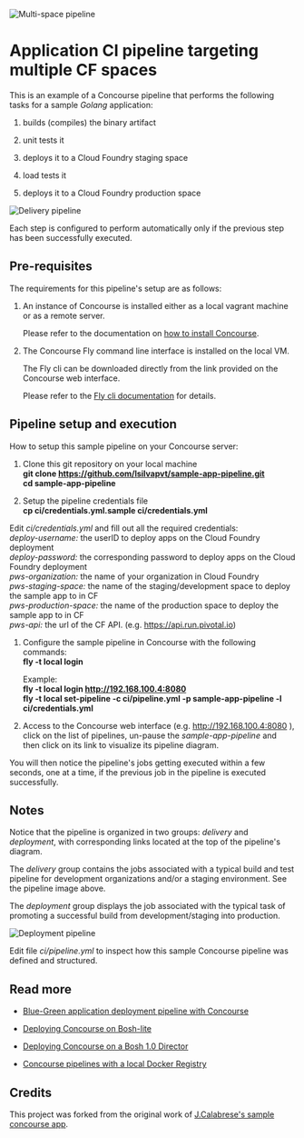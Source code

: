 ![Multi-space pipeline](https://raw.githubusercontent.com/lsilvapvt/concourse-pipeline-samples/master/common/images/multi-spaces-pipeline.jpg)

# Application CI pipeline targeting multiple CF spaces

This is an example of a Concourse pipeline that performs the following tasks for a sample _Golang_ application:

1. builds (compiles) the binary artifact

1. unit tests it

1. deploys it to a Cloud Foundry staging space

1. load tests it

1. deploys it to a Cloud Foundry production space

![Delivery pipeline][pipeline01]

Each step is configured to perform automatically only if the previous step has been successfully executed.

## Pre-requisites

The requirements for this pipeline's setup are as follows:

1. An instance of Concourse is installed either as a local vagrant machine or as a remote server.

   Please refer to the documentation on [how to install Concourse](http://concourse.ci/installing.html).

1. The Concourse Fly command line interface is installed on the local VM.

   The Fly cli can be downloaded directly from the link provided on the Concourse web interface.

   Please refer to the [Fly cli documentation](http://concourse.ci/fly-cli.html) for details.


## Pipeline setup and execution

How to setup this sample pipeline on your Concourse server:

1. Clone this git repository on your local machine  
  __git clone https://github.com/lsilvapvt/sample-app-pipeline.git__  
  __cd sample-app-pipeline__

1. Setup the pipeline credentials file  
  __cp ci/credentials.yml.sample ci/credentials.yml__  

  Edit _ci/credentials.yml_ and fill out all the required credentials:  
  _deploy-username:_ the userID to deploy apps on the Cloud Foundry deployment  
  _deploy-password:_ the corresponding password to deploy apps on the Cloud Foundry deployment  
  _pws-organization:_ the name of your organization in Cloud Foundry  
  _pws-staging-space:_ the name of the staging/development space to deploy the sample app to in CF  
  _pws-production-space:_ the name of the production space to deploy the sample app to in CF  
  _pws-api:_ the url of the CF API. (e.g. https://api.run.pivotal.io)  

1. Configure the sample pipeline in Concourse with the following commands:  
   __fly -t local login <concourse-url>__  

   Example:  
   __fly -t local login http://192.168.100.4:8080__  
   __fly -t local set-pipeline -c ci/pipeline.yml -p sample-app-pipeline -l ci/credentials.yml__  

1. Access to the Concourse web interface (e.g. http://192.168.100.4:8080 ), click on the list of pipelines, un-pause the _sample-app-pipeline_ and then click on its link to visualize its pipeline diagram.

You will then notice the pipeline's jobs getting executed within a few seconds, one at a time, if the previous job in the pipeline is executed successfully.


## Notes

Notice that the pipeline is organized in two groups: _delivery_ and _deployment_, with corresponding links located at the top of the pipeline's diagram.

The _delivery_ group contains the jobs associated with a typical build and test pipeline for development organizations and/or a staging environment. See the pipeline image above.

The _deployment_ group displays the job associated with the typical task of promoting a successful build from development/staging into production.

![Deployment pipeline][pipeline02]

Edit file _ci/pipeline.yml_ to inspect how this sample Concourse pipeline was defined and structured.

## Read more

- [Blue-Green application deployment pipeline with Concourse](https://github.com/lsilvapvt/concourse-pipeline-samples/tree/master/blue-green-app-deployment)

- [Deploying Concourse on Bosh-lite](https://github.com/lsilvapvt/concourse-pipeline-samples/tree/master/concourse-on-bosh-lite)

- [Deploying Concourse on a Bosh 1.0 Director](https://github.com/lsilvapvt/concourse-pipeline-samples/tree/master/concourse-on-bosh-1.0)

- [Concourse pipelines with a local Docker Registry](https://github.com/lsilvapvt/concourse-pipeline-samples/tree/master/private-docker-registry)


## Credits

This project was forked from the original work of [J.Calabrese's sample concourse app](https://github.com/xchapter7x/concourse-demo-app).

[pipeline01]: https://raw.githubusercontent.com/lsilvapvt/sample-app-pipeline/master/images/pipeline01.png "Delivery pipeline"
[pipeline02]: https://raw.githubusercontent.com/lsilvapvt/sample-app-pipeline/master/images/pipeline02.png "Deployment pipeline"

